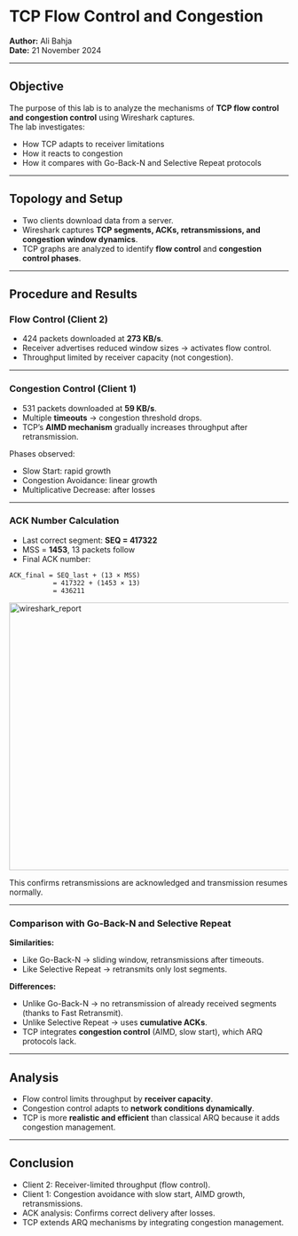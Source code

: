# TCP Flow Control and Congestion  
**Author:** Ali Bahja  
**Date:** 21 November 2024  

---

## Objective
The purpose of this lab is to analyze the mechanisms of **TCP flow control and congestion control** using Wireshark captures.  
The lab investigates:
- How TCP adapts to receiver limitations  
- How it reacts to congestion  
- How it compares with Go-Back-N and Selective Repeat protocols  

---

## Topology and Setup
- Two clients download data from a server.  
- Wireshark captures **TCP segments, ACKs, retransmissions, and congestion window dynamics**.  
- TCP graphs are analyzed to identify **flow control** and **congestion control phases**.  

---

## Procedure and Results

### Flow Control (Client 2)
- 424 packets downloaded at **273 KB/s**.  
- Receiver advertises reduced window sizes → activates flow control.  
- Throughput limited by receiver capacity (not congestion).  

---

### Congestion Control (Client 1)
- 531 packets downloaded at **59 KB/s**.  
- Multiple **timeouts** → congestion threshold drops.  
- TCP’s **AIMD mechanism** gradually increases throughput after retransmission.  

Phases observed:
- Slow Start: rapid growth  
- Congestion Avoidance: linear growth  
- Multiplicative Decrease: after losses  

---

### ACK Number Calculation
- Last correct segment: **SEQ = 417322**  
- MSS = **1453**, 13 packets follow  
- Final ACK number:  

```
ACK_final = SEQ_last + (13 × MSS)  
           = 417322 + (1453 × 13)  
           = 436211
```
<img width="1528" height="483" alt="wireshark_report" src="https://github.com/user-attachments/assets/6d57dcad-67f3-4035-87cf-5fab0bb27bb7" />

This confirms retransmissions are acknowledged and transmission resumes normally.  

---

### Comparison with Go-Back-N and Selective Repeat

**Similarities:**
- Like Go-Back-N → sliding window, retransmissions after timeouts.  
- Like Selective Repeat → retransmits only lost segments.  

**Differences:**
- Unlike Go-Back-N → no retransmission of already received segments (thanks to Fast Retransmit).  
- Unlike Selective Repeat → uses **cumulative ACKs**.  
- TCP integrates **congestion control** (AIMD, slow start), which ARQ protocols lack.  

---

## Analysis
- Flow control limits throughput by **receiver capacity**.  
- Congestion control adapts to **network conditions dynamically**.  
- TCP is more **realistic and efficient** than classical ARQ because it adds congestion management.  

---

## Conclusion
- Client 2: Receiver-limited throughput (flow control).  
- Client 1: Congestion avoidance with slow start, AIMD growth, retransmissions.  
- ACK analysis: Confirms correct delivery after losses.  
- TCP extends ARQ mechanisms by integrating congestion management.  
